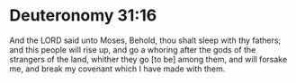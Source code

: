 # Deuteronomy 31:16

And the LORD said unto Moses, Behold, thou shalt sleep with thy fathers; and this people will rise up, and go a whoring after the gods of the strangers of the land, whither they go [to be] among them, and will forsake me, and break my covenant which I have made with them.